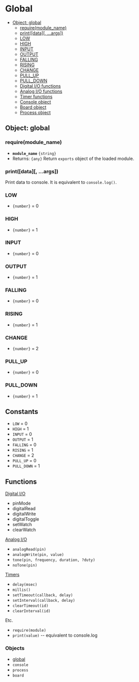 Global
======

* [Object: global]()
  * [require(module_name)]()
  * [print([data][, ...args])]()
  * [LOW]()
  * [HIGH]()
  * [INPUT]()
  * [OUTPUT]()
  * [FALLING]()
  * [RISING]()
  * [CHANGE]()
  * [PULL_UP]()
  * [PULL_DOWN]()
  * [Digital I/O functions](digital_io.md)
  * [Analog I/O functions](analog_io.md)
  * [Timer functions](timers.md)
  * [Console object](console.md)
  * [Board object](board.md)
  * [Process object](process.md)

## Object: global

### require(module_name)

* __`module_name`__ `{string}`
* Returns: `{any}` Return `exports` object of the loaded module.

### print([data][, ...args])

Print data to console. It is equivalent to `console.log()`.

### LOW

* `{number}` = 0

### HIGH

* `{number}` = 1

### INPUT

* `{number}` = 0

### OUTPUT

* `{number}` = 1

### FALLING

* `{number}` = 0

### RISING

* `{number}` = 1

### CHANGE

* `{number}` = 2

### PULL_UP

* `{number}` = 0

### PULL_DOWN

* `{number}` = 1


## Constants

* `LOW` = 0
* `HIGH` = 1
* `INPUT` = 0
* `OUTPUT` = 1
* `FALLING` = 0
* `RISING` = 1
* `CHANGE` = 2
* `PULL_UP` = 0
* `PULL_DOWN` = 1

## Functions

[Digital I/O](digital_io.md)

* pinMode
* digitalRead
* digitalWrite
* digitalToggle
* setWatch
* clearWatch

[Analog I/O](analog_io.md)

* `analogRead(pin)`
* `analogWrite(pin, value)`
* `tone(pin, frequency, duration, ?duty)`
* `noTone(pin)`

[Timers](timers.md)

* `delay(msec)`
* `millis()`
* `setTimeout(callback, delay)`
* `setInterval(callback, delay)`
* `clearTimeout(id)`
* `clearInterval(id)`

Etc.

* `require(module)`
* `print(value)` -- equivalent to console.log

### Objects

* [global](global.md)
* `console`
* `process`
* `board`
